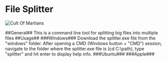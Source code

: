# File Splitter
![Cult Of Martians][img1]

##General##
This is a command line tool for splitting big files into multiple files
##Usage##
###Windows###
Download the splitter.exe file from the "windows" folder. After opening a CMD (Windows button + "CMD") session, navigate to the folder where the splitter.exe file is (cd C:\path), type "splitter" and hit enter to display help info.
###Ubuntu###
###Apple###


[img1]:      https://static.thenounproject.com/png/583996-200.png